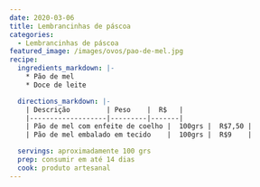 ```yaml
---
date: 2020-03-06
title: Lembrancinhas de páscoa
categories:
  - Lembrancinhas de páscoa
featured_image: /images/ovos/pao-de-mel.jpg
recipe:
  ingredients_markdown: |-
    * Pão de mel
    * Doce de leite

  directions_markdown: |-
    | Descrição         | Peso    |  R$   |
    |-------------------|---------|-------|
    | Pão de mel com enfeite de coelho |  100grs |  R$7,50 |
    | Pão de mel embalado em tecido    |  100grs |  R$9    |

  servings: aproximadamente 100 grs
  prep: consumir em até 14 dias
  cook: produto artesanal
---
```

